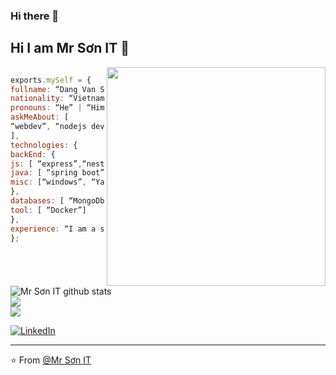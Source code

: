 ### Hi there 👋

### <h2> Hi I am Mr Sơn IT 👋 </h2>

<img align='right' src="https://i.pinimg.com/236x/6a/94/bd/6a94bd982502f3cc5a8140e913bee93f.jpg" width="350">


```js

exports.mySelf = {
fullname: “Dang Van Son”,
nationality: “Vietnamese”,
pronouns: “He” | “Him”,
askMeAbout: [
“webdev”, “nodejs dev”, “backend dev”, “javascript”, “typescript”, “mysql”, “mongodb”, “nestjs”, “expressjs”,“java”,
],
technologies: {
backEnd: {
js: [ “express”,“nestjs”],
java: [ “spring boot”],
misc: [“windows”, “Yarn”]
},
databases: [ “MongoDb”,“mysql”,“redis”],
tool: [ “Docker”]
},
experience: “I am a software engineer student”
};

```


![Mr Sơn IT github stats](https://github-readme-stats.vercel.app/api?username=DangSon02&theme=radical&hide_border=false&include_all_commits=false&count_private=false)<br/>
![](https://github-readme-streak-stats.herokuapp.com/?user=DangSon02&theme=radical&hide_border=false)<br/>
![](https://github-readme-stats.vercel.app/api/top-langs/?username=DangSon02&theme=radical&hide_border=false&include_all_commits=false&count_private=false&layout=compact)

<a href="https://www.linkedin.com/in/s%C6%A1n-%C4%91%E1%BA%B7ng-aa88a0267/"><img src="https://img.shields.io/badge/LinkedIn-%230077B5.svg?&style=flat-square&logo=linkedin&logoColor=white" alt="LinkedIn"></a>

---

⭐️ From [@Mr Sơn IT](https://github.com/DangSon02)
